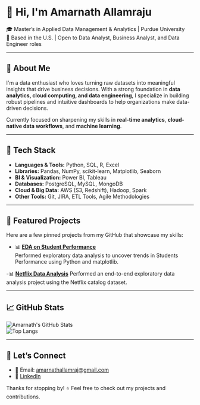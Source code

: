 # 👋 Hi, I'm Amarnath Allamraju

🎓 Master’s in Applied Data Management & Analytics | Purdue University  
📍 Based in the U.S. | Open to Data Analyst, Business Analyst, and Data Engineer roles

---

## 🚀 About Me

I'm a data enthusiast who loves turning raw datasets into meaningful insights that drive business decisions. With a strong foundation in **data analytics, cloud computing, and data engineering**, I specialize in building robust pipelines and intuitive dashboards to help organizations make data-driven decisions.

Currently focused on sharpening my skills in **real-time analytics**, **cloud-native data workflows**, and **machine learning**.

---

## 🧰 Tech Stack

- **Languages & Tools:** Python, SQL, R, Excel  
- **Libraries:** Pandas, NumPy, scikit-learn, Matplotlib, Seaborn  
- **BI & Visualization:** Power BI, Tableau  
- **Databases:** PostgreSQL, MySQL, MongoDB  
- **Cloud & Big Data:** AWS (S3, Redshift), Hadoop, Spark  
- **Other Tools:** Git, JIRA, ETL Tools, Agile Methodologies

---

## 📌 Featured Projects

Here are a few pinned projects from my GitHub that showcase my skills:

- 📊 [**EDA on Student Performance**](https://github.com/Amarnath27me/Student-Performance-Data-Analytics)  
  Performed exploratory data analysis to uncover trends in Students Performance using Python and matplotlib.
  
-📊 [**Netflix Data Analysis**](https://github.com/Amarnath27me/Netflix_Data_Analysis)
  Performed an end-to-end exploratory data analysis project using the Netflix catalog dataset. 

---

## 📈 GitHub Stats

![Amarnath's GitHub Stats](https://github-readme-stats.vercel.app/api?username=Amarnath27me&show_icons=true&theme=default)  
![Top Langs](https://github-readme-stats.vercel.app/api/top-langs/?username=Amarnath27me&layout=compact)

---

## 🤝 Let’s Connect

- 📧 Email: amarnathallamraj@gmail.com  
- 💼 [LinkedIn](https://www.linkedin.com/in/amarnathallamraju27/)  


Thanks for stopping by! ⭐ Feel free to check out my projects and contributions.

